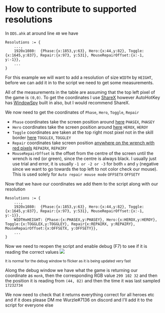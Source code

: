 # How to contribute to supported resolutions

In `DDS.ahk` at around line `40` we have

```autohotkey
Resolutions := {
    ...,
    1920x1080:  {Phase:{x:1853,y:63}, Hero:{x:44,y:82}, Toggle:{x:1645,y:837}, Repair:{x:973, y:531}, MouseRepairOffset:{x:-1, y:-1}},
    ...
}
```

For this example we will want to add a resolution of size `WIDTH` by `HEIGHT`, before we can add it in to the script we need to get some measurements. 

All of the measurements in the table are assuming that the top left pixel of the game is `(0,0)`. To get the coordinates I use [ShareX](https://getsharex.com/) however AutoHotKey has [WindowSpy](https://amourspirit.github.io/AutoHotkey-Snippit/WindowSpy.html) built in also, but I would recommend ShareX.

We now need to get the coordinates of `Phase`, `Hero`, `Toggle`, `Repair`

- `Phase` coordinates take the screen position around [here](https://i.imgur.com/REAVG8F.png) `PHASEX`, `PHASEY`
- `Hero` coordinates take the screen position around [here](https://i.imgur.com/TqmQVnp.png) `HEROX`, `HEROY`
- `Toggle` coordinates are taken at the top right most pixel not in the skill border [here](https://i.imgur.com/8jmYSO8.png) `TOGGLEX`, `TOGGLEY`
- `Repair` coordinates take screen position [anywhere on the wrench with red pixels](https://i.imgur.com/YtWyZQi.png) `REPAIRX`, `REPAIRY`
- `MouseRepairOffset` is the offset from the centre of the screen until the wrench is red (or green), since the centre is always black. I usually just use trial and error, it is usually `-1 or -2 or -3` for both `x` and `y` (negative since we want to go towards the top left to not color check our mouse). This is used solely for `Auto repair mouse mode` `OFFSETX` `OFFSETY`

Now that we have our coordinates we add them to the script along with our resolution

```autohotkey
Resolutions := {
    ...,
    1920x1080:  {Phase:{x:1853,y:63}, Hero:{x:44,y:82}, Toggle:{x:1645,y:837}, Repair:{x:973, y:531}, MouseRepairOffset:{x:-1, y:-1}},
    WIDTHxHEIGHT: {Phase:{x:PHASEX,y:PHASEY}, Hero:{x:HEROX,y:HEROY}, Toggle:{x:TOGGLEX,y:TOGGLEY}, Repair{x:REPAIRX, y:REPAIRY}, MouseRepairOffset:{x:OFFSETX, y:OFFSETY}},
    ...
}
```

Now we need to reopen the script and enable debug (F7) to see if it is reading the correct values
![](https://i.imgur.com/XuW87H7.png)

<sub>It is normal for the debug window to flicker as it is being updated very fast</sub>

Along the debug window we have what the game is returning our coordinate as `monk`, then the corresponding RGB value `299 102 32` and then the position it is reading from `(44, 82)` and then the time it was last sampled `17232734`

We now need to check that it returns everything correct for all heroes etc and if it does please DM me Wurzle#7136 on discord and I'll add it to the script for everyone else
